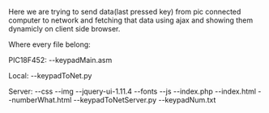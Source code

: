 Here we are trying to send data(last pressed key) from pic connected computer to network and fetching that data 
using ajax and showing them dynamicly on client side browser.

Where every file belong:

PIC18F452: 
	--keypadMain.asm

Local: 
	--keypadToNet.py

Server: 
	--css
	--img
	--jquery-ui-1.11.4
	--fonts
	--js
	--index.php
	--index.html
	--numberWhat.html
	--keypadToNetServer.py
	--keypadNum.txt
